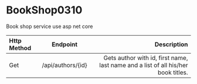 # BookShop0310
Book shop service use asp net core

| Http Method      | Endpoint | Description |
| :---        |    :----:   |          ---: |
| Get     | /api/authors/{id}| Gets author with id, first name, last name and a list of all his/her book titles.  |
